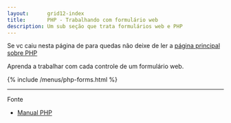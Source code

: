 ```yaml
---
layout:      grid12-index
title:       PHP - Trabalhando com formulário web
description: Um sub seção que trata formulários web e PHP
---
```


Se vc caiu nesta página de para quedas não deixe de ler a [página principal sobre PHP](/php/)

Aprenda a trabalhar com cada controle de um formulário web.

{% include /menus/php-forms.html %}

<hr/>
Fonte

- [Manual PHP](http://www.php.net/manual/pt_BR/ "link-externo")
